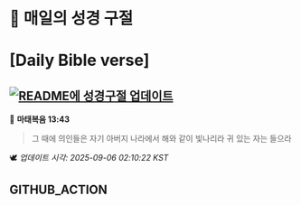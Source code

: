 # 🙏 매일의 성경 구절
# [Daily Bible verse]
## [![README에 성경구절 업데이트](https://github.com/DONGSUKA/first_test/actions/workflows/update-readme-bible.yml/badge.svg)](https://github.com/DONGSUKA/first_test/actions/workflows/update-readme-bible.yml)
<!-- START_BIBLE_VERSE -->
📖 **마태복음 13:43**
> 그 때에 의인들은 자기 아버지 나라에서 해와 같이 빛나리라 귀 있는 자는 들으라

🕊️ _업데이트 시각: 2025-09-06 02:10:22 KST_
  <!-- END_BIBLE_VERSE -->
## GITHUB_ACTION

